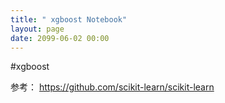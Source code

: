```yaml
---
title: " xgboost Notebook"
layout: page
date: 2099-06-02 00:00
---
```


#xgboost

参考：
https://github.com/scikit-learn/scikit-learn

